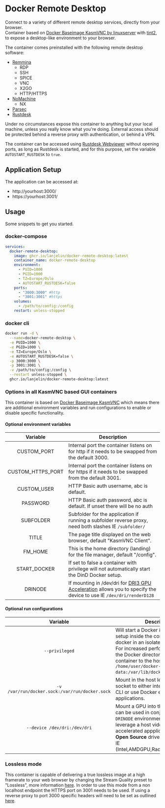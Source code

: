 # Docker Remote Desktop

Connect to a variety of different remote desktop services, directly from your browser.  
Container based on [Docker Baseimage KasmVNC by linuxserver](https://github.com/linuxserver/docker-baseimage-kasmvnc) with [tint2](https://wiki.archlinux.org/title/tint2), to expose a desktop-like environment to your browser.  

The container comes preinstalled with the following remote desktop software:  
 - [Remmina](https://remmina.com)
   - RDP
   - SSH
   - SPICE
   - VNC
   - X2GO
   - HTTP/HTTPS
 - [NoMachine](https://downloads.nomachine.com/linux/?id=1)     
   - NX
 - [Parsec](https://parsec.app)
 - [Rustdesk](https://rustdesk.com/)

Under no circumstances expose this container to anything but your local machine, unless you really know what you're doing. External access should be protected behind a reverse proxy with authentication, or behind a VPN.  

The container can be accessed using [Rustdesk Webviewer](https://rustdesk.com/web/) without opening ports, as long as Rustdesk is started, and for this purpose, set the variable `AUTOSTART_RUSTDESK` to `true`.

## Application Setup

The application can be accessed at:

* http://yourhost:3000/
* https://yourhost:3001/

## Usage

Some snippets to get you started.

### docker-compose

```yaml
services:
  docker-remote-desktop:
    image: ghcr.io/lanjelin/docker-remote-desktop:latest
    container_name: docker-remote-desktop
    environment:
      - PUID=1000
      - PGID=1000
      - TZ=Europe/Oslo
      - AUTOSTART_RUSTDESK=false
    ports:
      - "3000:3000" #http
      - "3001:3001" #https
    volumes:
      - /path/to/config:/config
    restart: unless-stopped
```

### docker cli

```bash
docker run -d \
  --name=docker-remote-desktop \
  -e PUID=1000 \
  -e PGID=1000 \
  -e TZ=Europe/Oslo \
  -e AUTOSTART_RUSTDESK=false \
  -p 3000:3000 \
  -p 3001:3001 \
  -v /path/to/config:/config \
  --restart unless-stopped \
  ghcr.io/lanjelin/docker-remote-desktop:latest
```

### Options in all KasmVNC based GUI containers

This container is based on [Docker Baseimage KasmVNC](https://github.com/linuxserver/docker-baseimage-kasmvnc) which means there are additional environment variables and run configurations to enable or disable specific functionality.

#### Optional environment variables

| Variable | Description |
| :----: | --- |
| CUSTOM_PORT | Internal port the container listens on for http if it needs to be swapped from the default 3000. |
| CUSTOM_HTTPS_PORT | Internal port the container listens on for https if it needs to be swapped from the default 3001. |
| CUSTOM_USER | HTTP Basic auth username, abc is default. |
| PASSWORD | HTTP Basic auth password, abc is default. If unset there will be no auth |
| SUBFOLDER | Subfolder for the application if running a subfolder reverse proxy, need both slashes IE `/subfolder/` |
| TITLE | The page title displayed on the web browser, default "KasmVNC Client". |
| FM_HOME | This is the home directory (landing) for the file manager, default "/config". |
| START_DOCKER | If set to false a container with privilege will not automatically start the DinD Docker setup. |
| DRINODE | If mounting in /dev/dri for [DRI3 GPU Acceleration](https://www.kasmweb.com/kasmvnc/docs/master/gpu_acceleration.html) allows you to specify the device to use IE `/dev/dri/renderD128` |

#### Optional run configurations

| Variable | Description |
| :----: | --- |
| `--privileged` | Will start a Docker in Docker (DinD) setup inside the container to use docker in an isolated environment. For increased performance mount the Docker directory inside the container to the host IE `-v /home/user/docker-data:/var/lib/docker`. |
| `-v /var/run/docker.sock:/var/run/docker.sock` | Mount in the host level Docker socket to either interact with it via CLI or use Docker enabled applications. |
| `--device /dev/dri:/dev/dri` | Mount a GPU into the container, this can be used in conjunction with the `DRINODE` environment variable to leverage a host video card for GPU accelerated appplications. Only **Open Source** drivers are supported IE (Intel,AMDGPU,Radeon,ATI,Nouveau) |

### Lossless mode

This container is capable of delivering a true lossless image at a high framerate to your web browser by changing the Stream Quality preset to "Lossless", more information [here](https://www.kasmweb.com/docs/latest/how_to/lossless.html#technical-background). In order to use this mode from a non localhost endpoint the HTTPS port on 3001 needs to be used. If using a reverse proxy to port 3000 specific headers will need to be set as outlined [here](https://github.com/linuxserver/docker-baseimage-kasmvnc#lossless).


